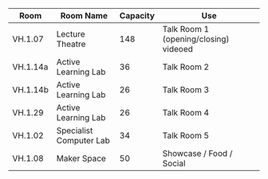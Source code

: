 | Room    | Room Name               | Capacity | Use |
|---------|-------------------------|----------|-----|
| VH.1.07 | Lecture Theatre         | 148 | Talk Room 1 (opening/closing) videoed |
| VH.1.14a| Active Learning Lab     |  36 | Talk Room 2 |
| VH.1.14b| Active Learning Lab     |  26 | Talk Room 3 |
| VH.1.29 | Active Learning Lab     |  26 | Talk Room 4 |
| VH.1.02 | Specialist Computer Lab |  34 | Talk Room 5 |
| VH.1.08 | Maker Space             |  50 | Showcase / Food / Social |
